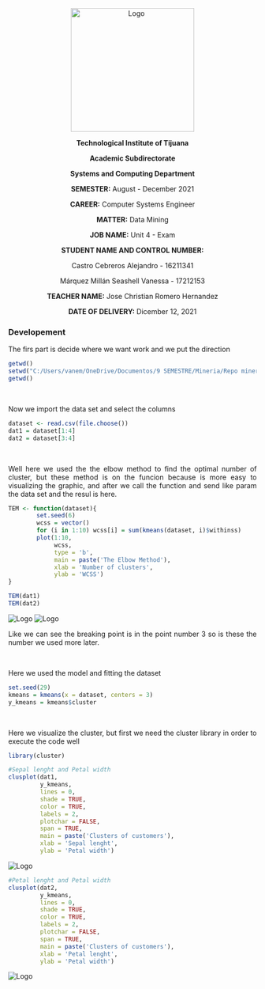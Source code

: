 <div align="center">
<img alt="Logo" src="https://www.tijuana.tecnm.mx/wp-content/themes/tecnm/images/logo_TECT.png" width=250 height=250>
</p>

**Technological Institute of Tijuana** 

**Academic Subdirectorate** 

**Systems and Computing Department** 

**SEMESTER:** 
August - December 2021

**CAREER:** 
Computer Systems Engineer

**MATTER:** 
Data Mining

**JOB NAME:** 
Unit 4 - Exam

**STUDENT NAME AND CONTROL NUMBER:** 


Castro Cebreros Alejandro - 16211341 

Márquez Millán Seashell Vanessa - 17212153

**TEACHER NAME:** 
Jose Christian Romero Hernandez

**DATE OF DELIVERY:** 
Dicember 12, 2021

</div>

<div align="Justify">

### Developement 


The firs part is decide where we want work and we put the direction
```R
getwd()
setwd("C:/Users/vanem/OneDrive/Documentos/9 SEMESTRE/Mineria/Repo mineria/DataMining/MachineLearning/LogisticRegression")
getwd()
```
<br>

Now we import the data set and select the columns

```R
dataset <- read.csv(file.choose())
dat1 = dataset[1:4]
dat2 = dataset[3:4]
```
<br>

Well here we used the the elbow method to find the optimal number of cluster, but these method is on the funcion because is more easy to visualizing the graphic, and after we call the function and send like param the data set and the resul is here.
```R
TEM <- function(dataset){
        set.seed(6)
        wcss = vector()
        for (i in 1:10) wcss[i] = sum(kmeans(dataset, i)$withinss)
        plot(1:10,
             wcss,
             type = 'b',
             main = paste('The Elbow Method'),
             xlab = 'Number of clusters',
             ylab = 'WCSS')
}

TEM(dat1)
TEM(dat2)
```
<img alt="Logo" src="./Elbow_Graphic.png">

<img alt="Logo" src="./Elbow_Graphic2.png">

Like we can see the breaking point is in the point number 3 so is these the number we used more later.

<br>

Here we used the model and fitting the dataset 
```R
set.seed(29)
kmeans = kmeans(x = dataset, centers = 3)
y_kmeans = kmeans$cluster
```

<br>

Here we visualize the cluster, but first we need the cluster library in order to execute the code well
```R
library(cluster)

#Sepal lenght and Petal width
clusplot(dat1,
         y_kmeans,
         lines = 0,
         shade = TRUE,
         color = TRUE,
         labels = 2,
         plotchar = FALSE,
         span = TRUE,
         main = paste('Clusters of customers'),
         xlab = 'Sepal lenght',
         ylab = 'Petal width')
```  
<img alt="Logo" src="./ClusterIris1.png">



```R
#Petal lenght and Petal width
clusplot(dat2,
         y_kmeans,
         lines = 0,
         shade = TRUE,
         color = TRUE,
         labels = 2,
         plotchar = FALSE,
         span = TRUE,
         main = paste('Clusters of customers'),
         xlab = 'Petal lenght',
         ylab = 'Petal width')
```
<img alt="Logo" src="./ClusterIris2.png">